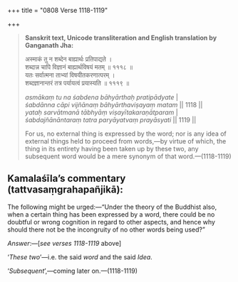 +++
title = "0808 Verse 1118-1119"

+++
> **Sanskrit text, Unicode transliteration and English translation by Ganganath Jha:** 
>
> अस्माकं तु न शब्देन बाह्यार्थः प्रतिपाद्यते ।  
> शब्दान्न चापि विज्ञानं बाह्यार्थविषयं मतम् ॥ १११८ ॥  
> यतः सर्वात्मना ताभ्यां विषयीतकरणात्परम् ।  
> शब्दज्ञानान्तरं तत्र पर्यायत्वं प्रयास्यति ॥ १११९ ॥ 
>
> *asmākaṃ tu na śabdena bāhyārthaḥ pratipādyate* \|  
> *śabdānna cāpi vijñānaṃ bāhyārthaviṣayaṃ matam* \|\| 1118 \|\|  
> *yataḥ sarvātmanā tābhyāṃ viṣayītakaraṇātparam* \|  
> *śabdajñānāntaraṃ tatra paryāyatvaṃ prayāsyati* \|\| 1119 \|\| 
>
> For us, no external thing is expressed by the word; nor is any idea of external things held to proceed from words,—by virtue of which, the thing in its entirety having been taken up by these two, any subsequent word would be a mere synonym of that word.—(1118-1119)



## Kamalaśīla’s commentary (tattvasaṃgrahapañjikā):

The following might be urged:—“Under the theory of the Buddhist also, when a certain thing has been expressed by a word, there could be no doubtful or wrong cognition in regard to other aspects, and hence why should there not be the incongruity of no other words being used?”

*Answer*:—[*see verses 1118-1119* above]

‘*These two*’—i.e. the said *word* and the said *Idea*.

‘*Subsequent*’,—coming later on.—(1118-1119)


